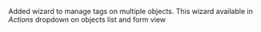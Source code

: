 Added wizard to manage tags on multiple objects.
This wizard available in *Actions* dropdown on objects list and form view

